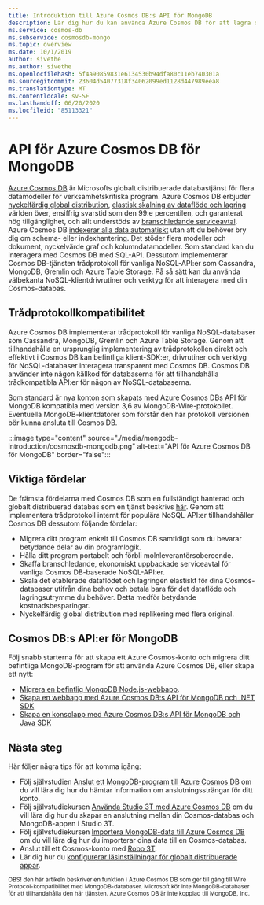 ```yaml
---
title: Introduktion till Azure Cosmos DB:s API för MongoDB
description: Lär dig hur du kan använda Azure Cosmos DB för att lagra och fråga stora mängder data med hjälp av Azure Cosmos DB:s API för MongoDB.
ms.service: cosmos-db
ms.subservice: cosmosdb-mongo
ms.topic: overview
ms.date: 10/1/2019
author: sivethe
ms.author: sivethe
ms.openlocfilehash: 5f4a90859831e6134530b94dfa80c11eb740301a
ms.sourcegitcommit: 23604d54077318f34062099ed1128d447989eea8
ms.translationtype: MT
ms.contentlocale: sv-SE
ms.lasthandoff: 06/20/2020
ms.locfileid: "85113321"
---
```

# <a name="azure-cosmos-dbs-api-for-mongodb"></a>API för Azure Cosmos DB för MongoDB

[Azure Cosmos DB](introduction.md) är Microsofts globalt distribuerade databastjänst för flera datamodeller för verksamhetskritiska program. Azure Cosmos DB erbjuder [nyckelfärdig global distribution](distribute-data-globally.md), [elastisk skalning av dataflöde och lagring](partition-data.md) världen över, ensiffrig svarstid som den 99:e percentilen, och garanterat hög tillgänglighet, och allt understöds av [branschledande serviceavtal](https://azure.microsoft.com/support/legal/sla/cosmos-db/). Azure Cosmos DB [indexerar alla data automatiskt](https://www.vldb.org/pvldb/vol8/p1668-shukla.pdf) utan att du behöver bry dig om schema- eller indexhantering. Det stöder flera modeller och dokument, nyckelvärde graf och kolumndatamodeller. Som standard kan du interagera med Cosmos DB med SQL-API. Dessutom implementerar Cosmos DB-tjänsten trådprotokoll för vanliga NoSQL-API:er som Cassandra, MongoDB, Gremlin och Azure Table Storage. På så sätt kan du använda välbekanta NoSQL-klientdrivrutiner och verktyg för att interagera med din Cosmos-databas.

## <a name="wire-protocol-compatibility"></a>Trådprotokollkompatibilitet

Azure Cosmos DB implementerar trådprotokoll för vanliga NoSQL-databaser som Cassandra, MongoDB, Gremlin och Azure Table Storage. Genom att tillhandahålla en ursprunglig implementering av trådprotokollen direkt och effektivt i Cosmos DB kan befintliga klient-SDK:er, drivrutiner och verktyg för NoSQL-databaser interagera transparent med Cosmos DB. Cosmos DB använder inte någon källkod för databaserna för att tillhandahålla trådkompatibla API:er för någon av NoSQL-databaserna.

Som standard är nya konton som skapats med Azure Cosmos DBs API för MongoDB kompatibla med version 3,6 av MongoDB-Wire-protokollet. Eventuella MongoDB-klientdatorer som förstår den här protokoll versionen bör kunna ansluta till Cosmos DB.

:::image type="content" source="./media/mongodb-introduction/cosmosdb-mongodb.png" alt-text="API för Azure Cosmos DB för MongoDB" border="false":::

## <a name="key-benefits"></a>Viktiga fördelar

De främsta fördelarna med Cosmos DB som en fullständigt hanterad och globalt distribuerad databas som en tjänst beskrivs [här](introduction.md). Genom att implementera trådprotokoll internt för populära NoSQL-API:er tillhandahåller Cosmos DB dessutom följande fördelar:

* Migrera ditt program enkelt till Cosmos DB samtidigt som du bevarar betydande delar av din programlogik.
* Hålla ditt program portabelt och förbli molnleverantörsoberoende.
* Skaffa branschledande, ekonomiskt uppbackade serviceavtal för vanliga Cosmos DB-baserade NoSQL-API:er.
* Skala det etablerade dataflödet och lagringen elastiskt för dina Cosmos-databaser utifrån dina behov och betala bara för det dataflöde och lagringsutrymme du behöver. Detta medför betydande kostnadsbesparingar.
* Nyckelfärdig global distribution med replikering med flera original.

## <a name="cosmos-dbs-api-for-mongodb"></a>Cosmos DB:s API:er för MongoDB

Följ snabb starterna för att skapa ett Azure Cosmos-konto och migrera ditt befintliga MongoDB-program för att använda Azure Cosmos DB, eller skapa ett nytt:

* [Migrera en befintlig MongoDB Node.js-webbapp](create-mongodb-nodejs.md).
* [Skapa en webbapp med Azure Cosmos DB:s API för MongoDB och .NET SDK](create-mongodb-dotnet.md)
* [Skapa en konsolapp med Azure Cosmos DB:s API för MongoDB och Java SDK](create-mongodb-java.md)

## <a name="next-steps"></a>Nästa steg

Här följer några tips för att komma igång:

* Följ självstudien [Anslut ett MongoDB-program till Azure Cosmos DB](connect-mongodb-account.md) om du vill lära dig hur du hämtar information om anslutningssträngar för ditt konto.
* Följ självstudiekursen [Använda Studio 3T med Azure Cosmos DB](mongodb-mongochef.md) om du vill lära dig hur du skapar en anslutning mellan din Cosmos-databas och MongoDB-appen i Studio 3T.
* Följ självstudiekursen [Importera MongoDB-data till Azure Cosmos DB](mongodb-migrate.md) om du vill lära dig hur du importerar dina data till en Cosmos-databas.
* Anslut till ett Cosmos-konto med [Robo 3T](mongodb-robomongo.md).
* Lär dig hur du [konfigurerar läsinställningar för globalt distribuerade appar](../cosmos-db/tutorial-global-distribution-mongodb.md).

<sup>OBS! den här artikeln beskriver en funktion i Azure Cosmos DB som ger till gång till Wire Protocol-kompatibilitet med MongoDB-databaser. Microsoft kör inte MongoDB-databaser för att tillhandahålla den här tjänsten. Azure Cosmos DB är inte kopplad till MongoDB, Inc.</sup>

